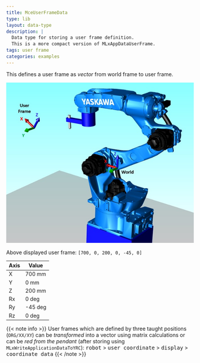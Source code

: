 ```yaml
---
title: MceUserFrameData
type: lib
layout: data-type
description: |
  Data type for storing a user frame definition.
  This is a more compact version of MLxAppDataUserFrame.
tags: user frame
categories: examples
---
```


This defines a user frame as *vector* from world frame to user frame.

![coord-uf](coord-uf.jpg "User frame in relation to the world frame")

Above displayed user frame: `[700, 0, 200, 0, -45, 0]`

| Axis | Value   |
| ---- | ------- |
| X    | 700 mm  |
| Y    | 0 mm    |
| Z    | 200 mm  |
| Rx   | 0 deg   |
| Ry   | -45 deg |
| Rz   | 0 deg   |

{{< note info >}}
User frames which are defined by three taught positions (`ORG/XX/XY`)
can be *transformed* into a vector using matrix calculations or can be *red from
the pendant* (after storing using `MLxWriteApplicationDataToYRC`):
<kbd>robot</kbd> > <kbd>user coordinate</kbd> > <kbd>display</kbd> >
<kbd>coordinate data</kbd>
{{< /note >}}
